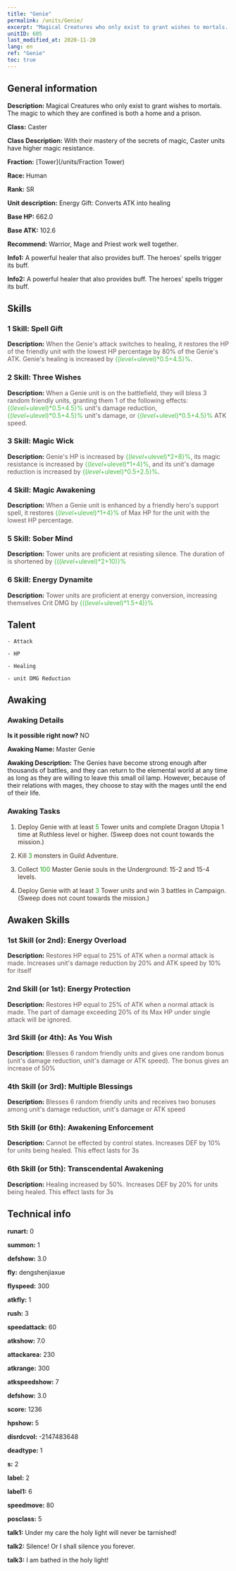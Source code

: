 ```yaml
---
title: "Genie"
permalink: /units/Genie/
excerpt: "Magical Creatures who only exist to grant wishes to mortals. The magic to which they are confined is both a home and a prison."
unitID: 605
last_modified_at: 2020-11-20
lang: en
ref: "Genie"
toc: true
---
```

## General information
 **Description:** Magical Creatures who only exist to grant wishes to mortals. The magic to which they are confined is both a home and a prison.

 **Class:** Caster

 **Class Description:** With their mastery of the secrets of magic, Caster units have higher magic resistance.

 **Fraction:** [Tower](/units/Fraction Tower)

 **Race:** Human

 **Rank:** SR

 **Unit description:** Energy Gift: Converts ATK into healing

 **Base HP:** 662.0

 **Base ATK:** 102.6

 **Recommend:** Warrior, Mage and Priest work well together.  

 **Info1:** A powerful healer that also provides buff. The heroes' spells trigger its buff.

 **Info2:** A powerful healer that also provides buff. The heroes' spells trigger its buff.

## Skills
### 1 Skill: Spell Gift
 **Description:** <span style="color: #645252">When the Genie's attack switches to healing, it restores the HP of the friendly unit with the lowest HP percentage by 80% of the Genie's ATK. Genie's healing is increased by <span style="color: black"><span style="color: #48b946">{($level+$ulevel)*0.5+4.5}%<span style="color: black"><span style="color: #645252">.<span style="color: black">

### 2 Skill: Three Wishes
 **Description:** <span style="color: #645252">When a Genie unit is on the battlefield, they will bless 3 random friendly units, granting them 1 of the following effects: <span style="color: black"><span style="color: #48b946">{($level+$ulevel)*0.5+4.5}%<span style="color: black"><span style="color: #645252"> unit's damage reduction, <span style="color: black"><span style="color: #48b946">{($level+$ulevel)*0.5+4.5}%<span style="color: black"><span style="color: #645252"> unit's damage, or <span style="color: black"><span style="color: #48b946">{($level+$ulevel)*0.5+4.5}%<span style="color: black"><span style="color: #645252"> ATK speed.<span style="color: black">

### 3 Skill: Magic Wick
 **Description:** <span style="color: #645252">Genie's HP is increased by <span style="color: black"><span style="color: #48b946">{($level+$ulevel)*2+8}%<span style="color: black"><span style="color: #645252">, its magic resistance is increased by <span style="color: black"><span style="color: #48b946">{($level+$ulevel)*1+4}%<span style="color: black"><span style="color: #645252">, and its unit's damage reduction is increased by <span style="color: black"><span style="color: #48b946">{($level+$ulevel)*0.5+2.5}%<span style="color: black"><span style="color: #645252">.<span style="color: black">

### 4 Skill: Magic Awakening
 **Description:** <span style="color: #645252">When a Genie unit is enhanced by a friendly hero's support spell, it restores <span style="color: black"><span style="color: #48b946">{($level+$ulevel)*1+4}%<span style="color: black"><span style="color: #645252"> of Max HP for the unit with the lowest HP percentage.<span style="color: black">

### 5 Skill: Sober Mind
 **Description:** <span style="color: #645252">Tower units are proficient at resisting silence. The duration of <silence> is shortened by <span style="color: black"><span style="color: #48b946">{(($level+$ulevel)*2+10)}%<span style="color: black"><span style="color: #645252"><span style="color: black">

### 6 Skill: Energy Dynamite
 **Description:** <span style="color: #645252">Tower units are proficient at energy conversion, increasing themselves Crit DMG by <span style="color: black"><span style="color: #48b946">{(($level+$ulevel)*1.5+4)}%<span style="color: black"><span style="color: #645252"><span style="color: black">

## Talent

    - Attack

    - HP

    - Healing

    - unit DMG Reduction

## Awaking
### Awaking Details
 **Is it possible right now?** NO

 **Awaking Name:** Master Genie

 **Awaking Description:** The Genies have become strong enough after thousands of battles, and they can return to the elemental world at any time as long as they are willing to leave this small oil lamp. However, because of their relations with mages, they choose to stay with the mages until the end of their life.

### Awaking Tasks
 1. <span style="color: #3c2a1e">Deploy Genie with at least <span style="color: black"><span style="color: #1ca216">5<span style="color: black"><span style="color: #3c2a1e"> Tower units and complete Dragon Utopia 1 time at Ruthless level or higher. (Sweep does not count towards the mission.)<span style="color: black">

 2. <span style="color: #3c2a1e">Kill <span style="color: black"><span style="color: #1ca216">3<span style="color: black"><span style="color: #3c2a1e"> monsters in Guild Adventure.<span style="color: black">

 3. <span style="color: #3c2a1e">Collect <span style="color: black"><span style="color: #1ca216">100<span style="color: black"><span style="color: #3c2a1e"> Master Genie souls in the Underground: 15-2 and 15-4 levels.<span style="color: black">

 4. <span style="color: #3c2a1e">Deploy Genie with at least <span style="color: black"><span style="color: #1ca216">3<span style="color: black"><span style="color: #3c2a1e"> Tower units and win 3 battles in Campaign. (Sweep does not count towards the mission.)<span style="color: black">

## Awaken Skills

### 1st Skill (or 2nd): Energy Overload
 **Description:** <span style="color: #48b946"><Energy Gift><span style="color: black"><span style="color: #645252">Restores HP equal to 25% of ATK when a normal attack is made. Increases unit's damage reduction by 20% and ATK speed by 10% for itself<span style="color: black">

### 2nd Skill (or 1st): Energy Protection
 **Description:** <span style="color: #48b946"><Energy Gift><span style="color: black"><span style="color: #645252">Restores HP equal to 25% of ATK when a normal attack is made. The part of damage exceeding 20% of its Max HP under single attack will be ignored.<span style="color: black">

### 3rd Skill (or 4th): As You Wish
 **Description:** <span style="color: #48b946"><Three Wishes><span style="color: black"><span style="color: #645252">Blesses 6 random friendly units and gives one random bonus (unit's damage reduction, unit's damage or ATK speed). The bonus gives an increase of 50%<span style="color: black">

### 4th Skill (or 3rd): Multiple Blessings
 **Description:** <span style="color: #48b946"><Three Wishes><span style="color: black"><span style="color: #645252">Blesses 6 random friendly units and receives two bonuses among unit's damage reduction, unit's damage or ATK speed<span style="color: black">

### 5th Skill (or 6th): Awakening Enforcement
 **Description:** <span style="color: #48b946"><Magic Awakening><span style="color: black"><span style="color: #645252"> Cannot be effected by control states. Increases DEF by 10% for units being healed. This effect lasts for 3s<span style="color: black">

### 6th Skill (or 5th): Transcendental Awakening
 **Description:** <span style="color: #48b946"><Magic Awakening><span style="color: black"><span style="color: #645252">Healing increased by 50%. Increases DEF by 20% for units being healed. This effect lasts for 3s<span style="color: black">

## Technical info
 **runart:** 0

 **summon:** 1

 **defshow:** 3.0

 **fly:** dengshenjiaxue

 **flyspeed:** 300

 **atkfly:** 1

 **rush:** 3

 **speedattack:** 60

 **atkshow:** 7.0

 **attackarea:** 230

 **atkrange:** 300

 **atkspeedshow:** 7

 **defshow:** 3.0

 **score:** 1236

 **hpshow:** 5

 **disrdcvol:** -2147483648

 **deadtype:** 1

 **s:** 2

 **label:** 2

 **label1:** 6

 **speedmove:** 80

 **posclass:** 5

 **talk1:** Under my care the holy light will never be tarnished!

 **talk2:** Silence! Or I shall silence you forever.

 **talk3:** I am bathed in the holy light!

